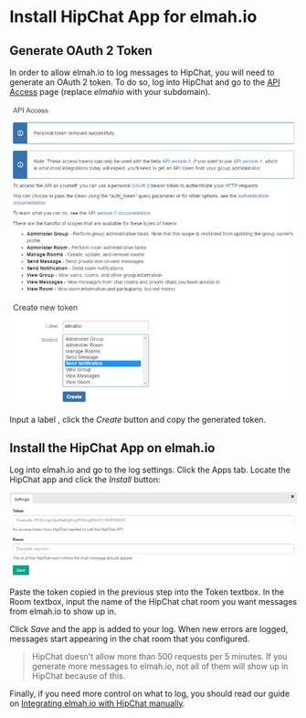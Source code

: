 # Install HipChat App for elmah.io

## Generate OAuth 2 Token

In order to allow elmah.io to log messages to HipChat, you will need to generate an OAuth 2 token. To do so, log into HipChat and go to the [API Access](https://elmahio.hipchat.com/account/api) page (replace *elmahio* with your subdomain).

![OAuth Tokens Page](/images/apps/hipchat/generate_token.png)

Input a label , click the *Create* button and copy the generated token.

## Install the HipChat App on elmah.io

Log into elmah.io and go to the log settings. Click the Apps tab. Locate the HipChat app and click the *Install* button:

![Install HipChat App](/images/apps/hipchat/install_hipchat.png)

Paste the token copied in the previous step into the Token textbox. In the Room textbox, input the name of the HipChat chat room you want messages from elmah.io to show up in.

Click *Save* and the app is added to your log. When new errors are logged, messages start appearing in the chat room that you configured.

> HipChat doesn't allow more than 500 requests per 5 minutes. If you generate more messages to elmah.io, not all of them will show up in HipChat because of this.

Finally, if you need more control on what to log, you should read our guide on [Integrating elmah.io with HipChat manually](https://docs.elmah.io/integrate-elmah-io-with-hipchat/).